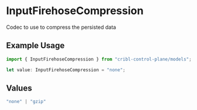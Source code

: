 # InputFirehoseCompression

Codec to use to compress the persisted data

## Example Usage

```typescript
import { InputFirehoseCompression } from "cribl-control-plane/models";

let value: InputFirehoseCompression = "none";
```

## Values

```typescript
"none" | "gzip"
```